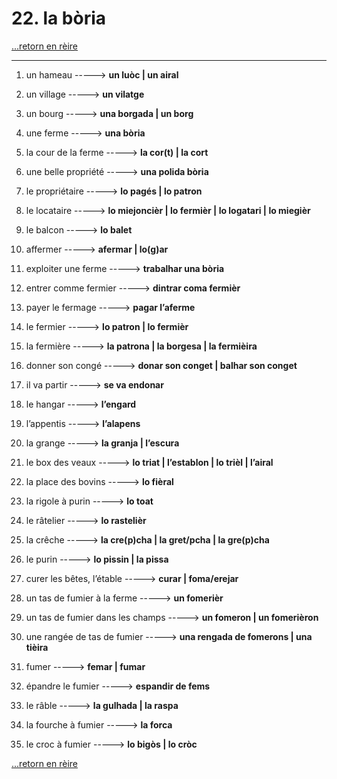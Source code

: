 # 22. la bòria

[...retorn en rèire](../sommaire.md)

---

1. un hameau -----> **un luòc | un airal**

2. un village -----> **un vilatge**

3. un bourg -----> **una borgada | un borg**

4. une ferme -----> **una bòria**

5. la cour de la ferme -----> **la cor(t) | la cort**

6. une belle propriété -----> **una polida bòria**

7. le propriétaire -----> **lo pagés | lo patron**

8. le locataire -----> **lo miejoncièr | lo fermièr | lo logatari | lo miegièr**

9. le balcon -----> **lo balet**

10. affermer -----> **afermar | lo(g)ar**

11. exploiter une ferme -----> **trabalhar una bòria**

12. entrer comme fermier -----> **dintrar coma fermièr**

13. payer le fermage -----> **pagar l’aferme**

14. le fermier -----> **lo patron | lo fermièr**

15. la fermière -----> **la patrona | la borgesa | la fermièira**

16. donner son congé -----> **donar son conget | balhar son conget**

17. il va partir -----> **se va endonar**

18. le hangar -----> **l’engard**

19. l’appentis -----> **l’alapens**

20. la grange -----> **la granja | l’escura**

21. le box des veaux -----> **lo triat | l’establon | lo trièl | l’airal**

22. la place des bovins -----> **lo fièral**

23. la rigole à purin -----> **lo toat**

24. le râtelier -----> **lo rastelièr**

25. la crêche -----> **la cre(p)cha | la gret/pcha | la gre(p)cha**

26. le purin -----> **lo pissin | la pissa**

27. curer les bêtes, l’étable -----> **curar | foma/erejar**

28. un tas de fumier à la ferme -----> **un fomerièr**

29. un tas de fumier dans les champs -----> **un fomeron | un fomerièron**

30. une rangée de tas de fumier -----> **una rengada de fomerons | una tièira**

31. fumer -----> **femar | fumar**

32. épandre le fumier -----> **espandir de fems**

33. le râble -----> **la gulhada | la raspa**

34. la fourche à fumier -----> **la forca**

35. le croc à fumier -----> **lo bigòs | lo cròc**

[...retorn en rèire](../sommaire.md)
